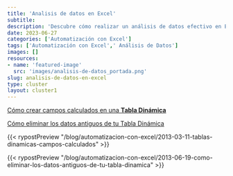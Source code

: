 ```yaml
---
title: 'Analisis de datos en Excel'
subtitle: 
description: 'Descubre cómo realizar un análisis de datos efectivo en Excel. Aprende las mejores prácticas para automatizar y sacar el máximo provecho de tus datos.'
date: 2023-06-27
categories: ['Automatización con Excel']
tags: ['Automatización con Excel',' Análisis de Datos']
images: []
resources: 
- name: 'featured-image'
  src: 'images/analisis-de-datos_portada.png'
slug: analisis-de-datos-en-excel
type: cluster
layout: cluster1
---
```


[Cómo crear campos calculados en una **Tabla Dinámica**](/blog/automatizacion-con-excel/columnas-calculadas-tablas-dinamicas/)

[Cómo eliminar los datos antiguos de tu Tabla Dinámica](/blog/automatizacion-con-excel/eliminar-datos-tabla-dinamica/)



{{< rypostPreview "/blog/automatizacion-con-excel/2013-03-11-tablas-dinamicas-campos-calculados" >}}

{{< rypostPreview "/blog/automatizacion-con-excel/2013-06-19-como-eliminar-los-datos-antiguos-de-tu-tabla-dinamica" >}}

